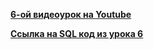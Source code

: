 [**6-ой видеоурок на Youtube**](https://youtu.be/6fcPLvIBwnQ)

[**Ссылка на SQL код из урока 6**](https://disk.yandex.ru/d/hnVMa98mM6FJ5Q)


